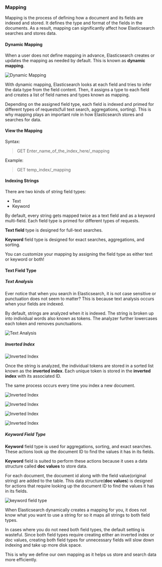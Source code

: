 ### Mapping

Mapping is the process of defining how a document and its fields are indexed and stored. It defines the type and format of the fields in the documents. As a result, mapping can significantly affect how Elasticsearch searches and stores data.

#### Dynamic Mapping

When a user does not define mapping in advance, Elasticsearch creates or updates the mapping as needed by default. This is known as **dynamic mapping**.

![Dynamic Mapping](images/dynamic-mapping.png)

With dynamic mapping, Elasticsearch looks at each field and tries to infer the data type from the field content. Then, it assigns a type to each field and creates a list of field names and types known as mapping.

Depending on the assigned field type, each field is indexed and primed for different types of requests(full text search, aggregations, sorting). This is why mapping plays an important role in how Elasticsearch stores and searches for data.

#### View the Mapping

Syntax:

> GET Enter_name_of_the_index_here/_mapping

Example:

> GET temp_index/_mapping

#### Indexing Strings

There are two kinds of string field types:

- Text
- Keyword

By default, every string gets mapped twice as a text field and as a keyword multi-field. Each field type is primed for different types of requests.

**Text field** type is designed for full-text searches.

**Keyword** field type is designed for exact searches, aggregations, and sorting.

You can customize your mapping by assigning the field type as either text or keyword or both!

#### Text Field Type

##### Text Analysis

Ever notice that when you search in Elasticsearch, it is not case sensitive or punctuation does not seem to matter? This is because text analysis occurs when your fields are indexed.

By default, strings are analyzed when it is indexed. The string is broken up into individual words also known as tokens. The analyzer further lowercases each token and removes punctuations.

![Text Analysis](images/text-analysis.png)

##### Inverted Index

![Inverted Index](images/inverted-index.png)

Once the string is analyzed, the individual tokens are stored in a sorted list known as the **inverted index**. Each unique token is stored in the **inverted index** with its associated ID.

The same process occurs every time you index a new document.

![Inverted Index](images/inverted-index2.png)

![Inverted Index](images/inverted-index3.png)

![Inverted Index](images/inverted-index4.png)

![Inverted Index](images/inverted-index5.png)

##### Keyword Field Type

**Keyword** field type is used for aggregations, sorting, and exact searches. These actions look up the document ID to find the values it has in its fields.

**Keyword** field is suited to perform these actions because it uses a data structure called **doc values** to store data.

For each document, the document id along with the field value(original string) are added to the table. This data structure(**doc values**) is designed for actions that require looking up the document ID to find the values it has in its fields.

![keyword field type](images/keyword-field-type.png)

When Elasticsearch dynamically creates a mapping for you, it does not know what you want to use a string for so it maps all strings to both field types.

In cases where you do not need both field types, the default setting is wasteful. Since both field types require creating either an inverted index or doc values, creating both field types for unnecessary fields will slow down indexing and take up more disk space.

This is why we define our own mapping as it helps us store and search data more efficiently.


